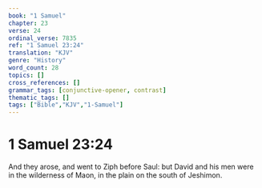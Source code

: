 ```yaml
---
book: "1 Samuel"
chapter: 23
verse: 24
ordinal_verse: 7835
ref: "1 Samuel 23:24"
translation: "KJV"
genre: "History"
word_count: 28
topics: []
cross_references: []
grammar_tags: [conjunctive-opener, contrast]
thematic_tags: []
tags: ["Bible","KJV","1-Samuel"]
---
```


# 1 Samuel 23:24

And they arose, and went to Ziph before Saul: but David and his men were in the wilderness of Maon, in the plain on the south of Jeshimon.
